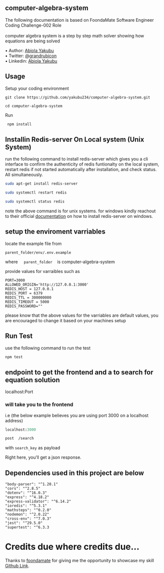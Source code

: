 
## computer-algebra-system

The following documentation is based on FoondaMate Software Engineer Coding Challenge-002 Role<br> <br>
computer algebra system is a step by step math solver showing how equations are being solved

• Author: [Abiola Yakubu](https://github.com/yakubu234) <br>
• Twitter: [@grandrubicon](https://twitter.com/grandrubicon) <br>
• Linkedin: [Abiola Yakubu](https://www.linkedin.com/in/abiolayakubu/) <br>

## Usage <br>

Setup your coding environment <br>

```git
git clone https://github.com/yakubu234/computer-algebra-system.git
```

 ```cd computer-algebra-system```

Run

```bash
 npm install

```

## Installin Redis-server On Local system (Unix System)

run the following command to install redis-server which gives you a cli interface to confirm the authenticity of redis funtionalty on the local system, restart redis if not started automatically after installation, and check status. All simultaneously.

```bash
sudo apt-get install redis-server
```

```bash
sudo systemctl restart redis
```

```bash
sudo systemctl status redis
```

note the above command is for unix systems. for windows kindly reachout to their official [documentation](https://redis.io/docs/getting-started/)  on how to install redis-server on windows.

## setup the enviroment varriables

locate the example file from

```parent_folder/env/.env.example```

where &nbsp;&nbsp;&nbsp; ```parent_folder``` &nbsp;&nbsp;&nbsp;is  computer-algebra-system

provide values for varraibles such as

```git
PORT=3000
ALLOWED_ORIGIN='http://127.0.0.1:3000'
REDIS_HOST = 127.0.0.1
REDIS_PORT = 6379
REDIS_TTL = 300000000
REDIS_TIMEOUT = 5000
REDIS_PASSWORD=""
```

please know that the above values for the varriables are default values, you are encouraged to change it based on your machines setup

## Run Test

use the following command to run the test

```bash
npm test
```

## endpoint to get the frontend  and a to search for equation solution

localhost:Port

### will take you to the frontend

i.e (the below example believes you are using port 3000 on a localhost address)

```ruby
localhost:3000
```

```bash
post  /search  
```

with  ```search_key```   as payload

Right here, you’ll get a json response.

##

##

## Dependencies used in this project are below

 ```"body-parser": "^1.20.1"``` <br>
```"cors": "^2.8.5"``` <br>
```"dotenv": "^16.0.3"```<br>
```"express": "^4.18.2"``` <br>
```"express-validator": "^6.14.2"```<br>
```"ioredis": "^5.3.1"```<br>
```"mathsteps": "^0.2.0"```<br>
```"nodemon": "^2.0.22"```<br>
```"cross-env": "^7.0.3"```<br>
```"jest": "^29.5.0"```<br>
```"supertest": "^6.3.3```<br>

# Credits due where credits due…

Thanks to [foondamate](https://careers.foondamate.com/) for giving me the opportunity to showcase my skill [Github Link](https://github.com/yakubu234/computer-algebra-system.git).

```

```
